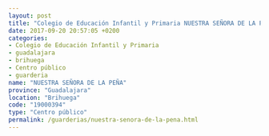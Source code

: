 ```yaml
---
layout: post
title: "Colegio de Educación Infantil y Primaria NUESTRA SEÑORA DE LA PEÑA"
date: 2017-09-20 20:57:05 +0200
categories:
- Colegio de Educación Infantil y Primaria
- guadalajara
- brihuega
- Centro público
- guarderia
name: "NUESTRA SEÑORA DE LA PEÑA"
province: "Guadalajara"
location: "Brihuega"
code: "19000394"
type: "Centro público"
permalink: /guarderias/nuestra-senora-de-la-pena.html
---
```

